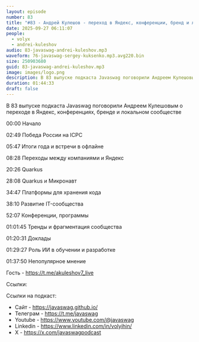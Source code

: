 ```yaml
---
layout: episode
number: 83
title: "#83 - Андрей Кулешов - переход в Яндекс, конференции, бренд и локальные сообщества"
date: 2025-09-27 06:11:07
people:
  - volyx
  - andrei-kuleshov
audio: 83-javaswag-andrei-kuleshov.mp3
waveform: 76-javaswag-sergey-kuksenko.mp3.avg220.bin
size: 250903680  
guid: 83-javaswag-andrei-kuleshov.mp3
image: images/logo.png
description: В 83 выпуске подкаста Javaswag поговорили Андреем Кулешовым о переходе в Яндекс, конференциях, бренде и локальном сообществе
duration: 01:44:33
draft: false
---
```


В 83 выпуске подкаста Javaswag поговорили Андреем Кулешовым о переходе в Яндекс, конференциях, бренде и локальном сообществе

00:00 Начало

02:49 Победа России на ICPC

05:47 Итоги года и встречи в офлайне

08:28 Переходы между компаниями и Яндекс

20:26 Quarkus 

28:08 Quarkus и Микронавт

34:47 Платформы для хранения кода

38:10 Развитие IT-сообщества

52:07 Конференции, программы

01:01:45 Тренды и фрагментация сообщества

01:20:31 Доклады

01:29:27 Роль ИИ в обучении и разработке

01:37:50 Непопулярное мнение


Гость - https://t.me/akuleshov7_live

Ссылки: 



Ссылки на подкаст:

* Сайт -  https://javaswag.github.io/
* Телеграм - https://t.me/javaswag
* Youtube - https://www.youtube.com/@javaswag
* Linkedin - https://www.linkedin.com/in/volyihin/
* X - https://x.com/javaswagpodcast
